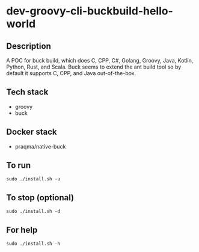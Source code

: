 # dev-groovy-cli-buckbuild-hello-world

## Description
A POC for buck build, which does
C, CPP, C#, Golang, Groovy, Java,
Kotlin, Python, Rust, and Scala.
Buck seems to extend the ant build tool
so by default it supports C, CPP, and
Java out-of-the-box.

## Tech stack
- groovy
- buck

## Docker stack
- praqma/native-buck

## To run
`sudo ./install.sh -u`

## To stop (optional)
`sudo ./install.sh -d`

## For help
`sudo ./install.sh -h`

